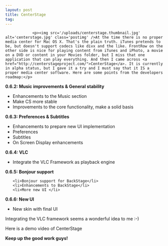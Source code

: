 ```yaml
---
layout: post
title: CenterStage
tag: 
---
```



                <p><img src='/uploads/centerstage.thumbnail.jpg' alt='centerstage.jpg' class='postimg' />At the time there is no proper media center for Mac OS X. That's the plain truth. iTunes pretends to be, but doesn't support codecs like divx and the like. FrontRow on the other side is nice for playing content from iTunes and iPhoto, a movie on a DVD or content in your Movies folder, but I miss that one application that can play everything. And then I came across <a href="http://centerstageproject.com/">CenterStage</a>. It is currently in alpha status, but I gave it a try and I must say that it IS a proper media center software. Here are some points from the developers roadmap:</p>
<p><strong>
0.6.2: Music improvements &amp; General stability</strong></p>
<ul>
    <li>Enhancements to the Music section</li>
    <li>Make CS more stable</li>
    <li>Improvements to the core functionality, make a solid basis</li>
</ul>
<p><strong>0.6.3: Preferences &amp; Subtitles</strong></p>
<ul>
    <li>Enhancements to prepare new UI implementation</li>
    <li>Preferences</li>
    <li>Subtitles</li>
    <li>On Screen Display enhancements </li>
</ul>
<p><strong>0.6.4: VLC</strong></p>
<ul>
    <li>Integrate the VLC Framework as playback engine </li>
</ul>
<p><strong>0.6.5: Bonjour support</strong></p>
<ul>

    <li>Bonjour support for BackStage</li>
    <li>Enhancements to BackStage</li>
    <li>More new UI </li>
</ul>
<p><strong>0.6.6: New UI</strong></p>
<ul>
    <li>New skin with final UI</li>
</ul>
<p>Integrating the VLC framework seems a wonderful idea to me :-)</p>
<p>Here is a demo video of CenterStage</p>
<div style="text-align:center"><object type="application/x-shockwave-flash" style="width:425px; height:350px" data="http://www.youtube.com/v/IST5acOK1d8"><param name="movie" value="http://www.youtube.com/v/IST5acOK1d8"></param></object></div>
<p><strong>Keep up the good work guys!
</strong></p>
            
